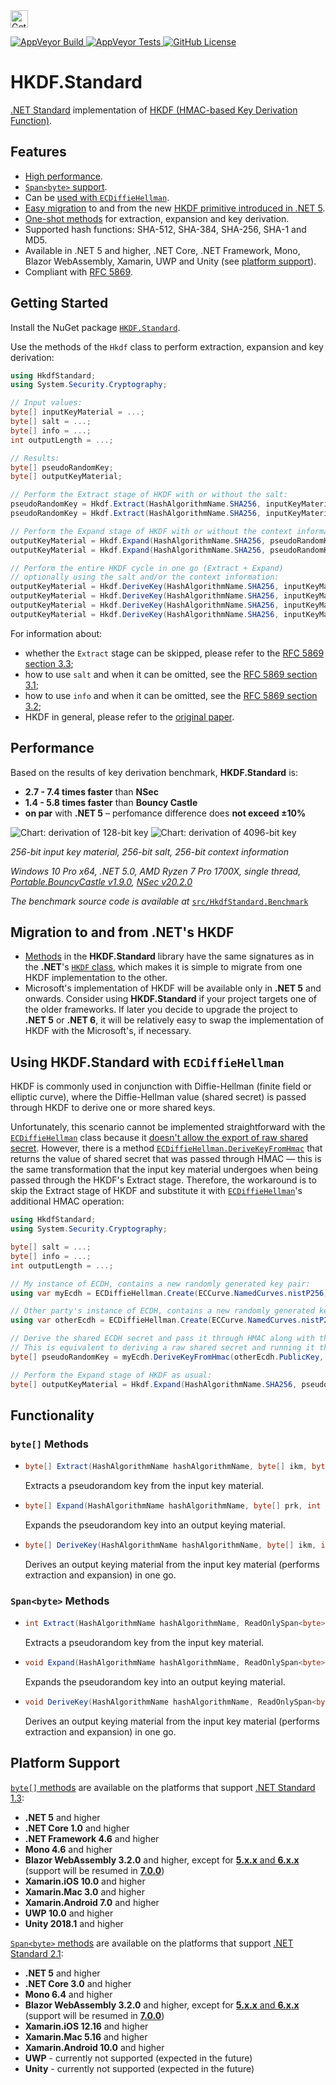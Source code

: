 <a href="https://www.nuget.org/packages/HKDF.Standard/">
  <img src="https://img.shields.io/static/v1?label=Get%20Package&message=NuGet&color=brightgreen&style=plastic" height="28px" alt="Get NuGet Package">
</a>

<p>
  <a href="https://ci.appveyor.com/project/AndreiMilto/hkdf-standard">
    <img alt="AppVeyor Build" src="https://img.shields.io/appveyor/build/AndreiMilto/hkdf-standard?style=flat-square">
  </a>
  <a href="https://ci.appveyor.com/project/AndreiMilto/hkdf-standard/build/tests">
    <img alt="AppVeyor Tests" src="https://img.shields.io/appveyor/tests/AndreiMilto/hkdf-standard?style=flat-square">
  </a>
  <a href="https://github.com/andreimilto/HKDF.Standard/blob/main/LICENSE">
    <img alt="GitHub License" src="https://img.shields.io/github/license/andreimilto/HKDF.Standard?style=flat-square">
  </a>
</p>


# HKDF.Standard

[.NET Standard](https://docs.microsoft.com/en-us/dotnet/standard/net-standard) implementation of [HKDF (HMAC-based Key Derivation Function)](https://tools.ietf.org/html/rfc5869).


## Features

* [High performance](#performance).
* [`Span<byte>` support](#spanbyte-methods).
* Can be [used with `ECDiffieHellman`](#using-hkdfstandard-with-ecdiffiehellman).
* [Easy migration](#migration-to-and-from-nets-hkdf) to and from the new [HKDF primitive introduced in .NET&nbsp;5](https://docs.microsoft.com/en-us/dotnet/api/system.security.cryptography.hkdf?view=net-5.0).
* [One-shot methods](#functionality) for extraction, expansion and key derivation.
* Supported hash functions: SHA-512, SHA-384, SHA-256, SHA-1 and MD5.
* Available in .NET&nbsp;5 and higher, .NET Core, .NET Framework, Mono, Blazor WebAssembly, Xamarin, UWP and Unity (see [platform support](#platform-support)).
* Compliant with [RFC&nbsp;5869](https://tools.ietf.org/html/rfc5869).


## Getting Started

Install the NuGet package [`HKDF.Standard`](https://www.nuget.org/packages/HKDF.Standard/).

Use the methods of the `Hkdf` class to perform extraction, expansion and key derivation:

```csharp
using HkdfStandard;
using System.Security.Cryptography;

// Input values:
byte[] inputKeyMaterial = ...;
byte[] salt = ...;
byte[] info = ...;
int outputLength = ...;

// Results:
byte[] pseudoRandomKey;
byte[] outputKeyMaterial;

// Perform the Extract stage of HKDF with or without the salt:
pseudoRandomKey = Hkdf.Extract(HashAlgorithmName.SHA256, inputKeyMaterial, salt);
pseudoRandomKey = Hkdf.Extract(HashAlgorithmName.SHA256, inputKeyMaterial);

// Perform the Expand stage of HKDF with or without the context information:
outputKeyMaterial = Hkdf.Expand(HashAlgorithmName.SHA256, pseudoRandomKey, outputLength, info);
outputKeyMaterial = Hkdf.Expand(HashAlgorithmName.SHA256, pseudoRandomKey, outputLength);

// Perform the entire HKDF cycle in one go (Extract + Expand)
// optionally using the salt and/or the context information:
outputKeyMaterial = Hkdf.DeriveKey(HashAlgorithmName.SHA256, inputKeyMaterial, outputLength, salt, info);
outputKeyMaterial = Hkdf.DeriveKey(HashAlgorithmName.SHA256, inputKeyMaterial, outputLength, salt);
outputKeyMaterial = Hkdf.DeriveKey(HashAlgorithmName.SHA256, inputKeyMaterial, outputLength, info: info);
outputKeyMaterial = Hkdf.DeriveKey(HashAlgorithmName.SHA256, inputKeyMaterial, outputLength);
```

For information about:
* whether the `Extract` stage can be skipped, please refer to the [RFC&nbsp;5869 section 3.3](https://tools.ietf.org/html/rfc5869#section-3.3);
* how to use `salt` and when it can be omitted, see the [RFC&nbsp;5869 section 3.1](https://tools.ietf.org/html/rfc5869#section-3.1);
* how to use `info` and when it can be omitted, see the [RFC&nbsp;5869 section 3.2](https://tools.ietf.org/html/rfc5869#section-3.2);
* HKDF in general, please refer to the [original paper](https://eprint.iacr.org/2010/264.pdf).


## Performance

Based on the results of key derivation benchmark, **HKDF.Standard** is:
* **2.7 - 7.4 times faster** than **NSec**
* **1.4 - 5.8 times faster** than **Bouncy Castle**
* **on par** with **.NET&nbsp;5** &ndash; perfomance difference does **not exceed &plusmn;10%**

![Chart: derivation of 128-bit key](/img/Chart_KeyDerivation_128bit.png)
![Chart: derivation of 4096-bit key](/img/Chart_KeyDerivation_4096bit.png)

*256-bit input key material, 256-bit salt, 256-bit context information*

*Windows 10 Pro x64, .NET&nbsp;5.0, AMD Ryzen 7 Pro 1700X, single thread, [Portable.BouncyCastle v1.9.0](https://www.nuget.org/packages/Portable.BouncyCastle/1.9.0),
[NSec v20.2.0](https://www.nuget.org/packages/NSec.Cryptography/20.2.0)*

*The benchmark source code is available at* [`src/HkdfStandard.Benchmark`](https://github.com/andreimilto/HKDF.Standard/tree/main/src/HkdfStandard.Benchmark)


## Migration to and from **.NET**'s HKDF

* [Methods](#functionality) in the **HKDF.Standard** library have the same signatures as in the **.NET**'s [`HKDF` class](https://docs.microsoft.com/en-us/dotnet/api/system.security.cryptography.hkdf?view=net-5.0), which makes it is simple to migrate from one HKDF implementation to the other.
* Microsoft's implementation of HKDF will be available only in **.NET&nbsp;5** and onwards. Consider using **HKDF.Standard** if your project targets one of the older frameworks. If later you decide to upgrade the project to **.NET&nbsp;5** or **.NET&nbsp;6**, it will be relatively easy to swap the implementation of HKDF with the Microsoft's, if necessary.


## Using **HKDF.Standard** with `ECDiffieHellman`

HKDF is commonly used in conjunction with Diffie-Hellman (finite field or elliptic curve), where the Diffie-Hellman value (shared secret) is passed through HKDF to derive one or more shared keys.

Unfortunately, this scenario cannot be implemented straightforward with the [`ECDiffieHellman`](https://docs.microsoft.com/en-us/dotnet/api/system.security.cryptography.ecdiffiehellman?view=netcore-3.1) class because it
[doesn't allow the export of raw shared secret](https://docs.microsoft.com/en-us/dotnet/standard/security/cross-platform-cryptography#ecdh). However, there is a method [`ECDiffieHellman.DeriveKeyFromHmac`](https://docs.microsoft.com/en-us/dotnet/api/system.security.cryptography.ecdiffiehellman.derivekeyfromhmac?view=netcore-3.1) that returns the value of shared secret that was passed through HMAC &mdash; this is the same transformation that the input key material undergoes when being passed through the HKDF's Extract stage. Therefore, the workaround is to skip the Extract stage of HKDF and substitute it with [`ECDiffieHellman`](https://docs.microsoft.com/en-us/dotnet/api/system.security.cryptography.ecdiffiehellman?view=netcore-3.1)'s additional HMAC operation:

```csharp
using HkdfStandard;
using System.Security.Cryptography;

byte[] salt = ...;
byte[] info = ...;
int outputLength = ...;

// My instance of ECDH, contains a new randomly generated key pair:
using var myEcdh = ECDiffieHellman.Create(ECCurve.NamedCurves.nistP256);

// Other party's instance of ECDH, contains a new randomly generated key pair:
using var otherEcdh = ECDiffieHellman.Create(ECCurve.NamedCurves.nistP256);

// Derive the shared ECDH secret and pass it through HMAC along with the salt (as HMAC's message and key respectively).
// This is equivalent to deriving a raw shared secret and running it through the HKDF Extract, which gives a shared pseudorandom key:
byte[] pseudoRandomKey = myEcdh.DeriveKeyFromHmac(otherEcdh.PublicKey, HashAlgorithmName.SHA256, salt);

// Perform the Expand stage of HKDF as usual:
byte[] outputKeyMaterial = Hkdf.Expand(HashAlgorithmName.SHA256, pseudoRandomKey, outputLength, info);
```


## Functionality

### `byte[]` Methods

* ```csharp
  byte[] Extract(HashAlgorithmName hashAlgorithmName, byte[] ikm, byte[]? salt = null);
  ```
  Extracts a pseudorandom key from the input key material.
  
* ```csharp
  byte[] Expand(HashAlgorithmName hashAlgorithmName, byte[] prk, int outputLength, byte[]? info = null);
  ```
  Expands the pseudorandom key into an output keying material.

* ```csharp
  byte[] DeriveKey(HashAlgorithmName hashAlgorithmName, byte[] ikm, int outputLength, byte[]? salt = null, byte[]? info = null);
  ```
  Derives an output keying material from the input key material (performs extraction and expansion) in one go.


### `Span<byte>` Methods

* ```csharp
  int Extract(HashAlgorithmName hashAlgorithmName, ReadOnlySpan<byte> ikm, ReadOnlySpan<byte> salt, Span<byte> prk);
  ```
  Extracts a pseudorandom key from the input key material.

* ```csharp
  void Expand(HashAlgorithmName hashAlgorithmName, ReadOnlySpan<byte> prk, Span<byte> output, ReadOnlySpan<byte> info);
  ```
  Expands the pseudorandom key into an output keying material.

* ```csharp
  void DeriveKey(HashAlgorithmName hashAlgorithmName, ReadOnlySpan<byte> ikm, Span<byte> output, ReadOnlySpan<byte> salt, ReadOnlySpan<byte> info);
  ```
  Derives an output keying material from the input key material (performs extraction and expansion) in one go.


## Platform Support

[`byte[]` methods](#byte-methods) are available on the platforms that support [.NET Standard 1.3](https://docs.microsoft.com/en-us/dotnet/standard/net-standard#net-implementation-support):
* **.NET&nbsp;5** and higher
* **.NET Core 1.0** and higher
* **.NET Framework 4.6** and higher
* **Mono 4.6** and higher
* **Blazor WebAssembly 3.2.0** and higher, except for [**5.x.x** and **6.x.x**](https://docs.microsoft.com/en-us/dotnet/core/compatibility/cryptography/5.0/cryptography-apis-not-supported-on-blazor-webassembly) (support will be resumed in [**7.0.0**](https://github.com/dotnet/designs/blob/main/accepted/2021/blazor-wasm-crypto.md#net-7-plan))
* **Xamarin.iOS 10.0** and higher
* **Xamarin.Mac 3.0** and higher
* **Xamarin.Android 7.0** and higher
* **UWP 10.0** and higher
* **Unity 2018.1** and higher

[`Span<byte>` methods](#spanbyte-methods) are available on the platforms that support [.NET Standard 2.1](https://docs.microsoft.com/en-us/dotnet/standard/net-standard#net-implementation-support):
* **.NET&nbsp;5** and higher
* **.NET Core 3.0** and higher
* **Mono 6.4** and higher
* **Blazor WebAssembly 3.2.0** and higher, except for [**5.x.x** and **6.x.x**](https://docs.microsoft.com/en-us/dotnet/core/compatibility/cryptography/5.0/cryptography-apis-not-supported-on-blazor-webassembly) (support will be resumed in [**7.0.0**](https://github.com/dotnet/designs/blob/main/accepted/2021/blazor-wasm-crypto.md#net-7-plan))
* **Xamarin.iOS 12.16** and higher
* **Xamarin.Mac 5.16** and higher
* **Xamarin.Android 10.0** and higher
* **UWP** - currently not supported (expected in the future)
* **Unity** - currently not supported (expected in the future)
